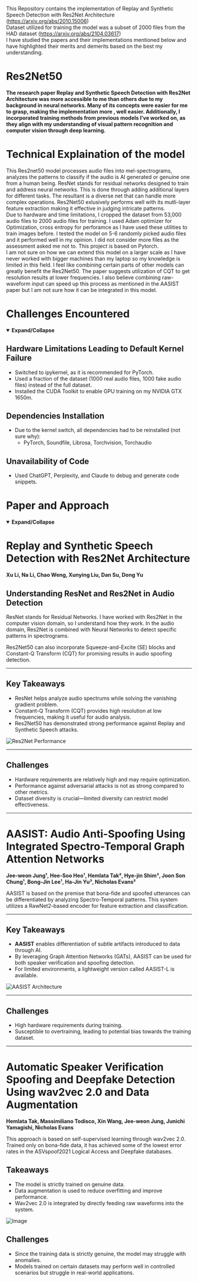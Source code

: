 This Repository contains the implementation of Replay and Synthetic Speech Detection with Res2Net Architecture (https://arxiv.org/abs/2010.15006)<br>
Dataset utilized for training the model was a subset of 2000 files from the HAD dataset (https://arxiv.org/abs/2104.03617)<br>
I have studied the papers and their implementations mentioned below and have highlighted their merits and demerits based on the best my understanding.<br>

# Res2Net50
**The research paper Replay and Synthetic Speech Detection with Res2Net Architecture was more accessible to me than others due to my background in neural networks. Many of its concepts were easier for me to grasp, making the implementation more , well easier. Additionally, I incorporated training methods from previous models I’ve worked on, as they align with my understanding of visual pattern recognition and computer vision through deep learning.** <br>
# Technical Explaination of the model
This Res2net50 model processes audio files into mel-spectrograms, analyzes the patterns to classify if the audio is AI generated or genuine one from a human being. ResNet stands for residual networks designed to train and address neural networks. This is done through adding additional layers for different tasks. The resultant is a diverse net that can handle more complex operations. Res2Net50 exlusively performs well with its mutli-layer feature extraction making it effective in judging intricate patterns.<br> 
Due to hardware and time limitations, I cropped the dataset from 53,000 audio files to 2000 audio files for training. I used Adam optimizer for Optimization, cross entropy for perforamce as I have used these utilities to train images before. I tested the model on 5-6 randomly picked audio files and it performed well in my opinion. I did not consider more files as the assessment asked me not to. This project is based on Pytorch.<br>
I am not sure on how we can extend this model on a larger scale as I have never worked with bigger machines than my laptop so my knowledge is limited in this field. I feel like combining certain parts of other models can greatly benefit the Res2Net50. The paper suggests utilization of CQT to get resolution results at lower frequencies. I also believe combining raw-waveform input can speed up this process as mentioned in the AASIST paper but I am not sure how it can be integrated in this model.

# Challenges Encountered  

<details open>
  <summary><strong>Expand/Collapse</strong></summary>

##  Hardware Limitations Leading to Default Kernel Failure  
- Switched to ipykernel, as it is recommended for PyTorch.  
- Used a fraction of the dataset (1000 real audio files, 1000 fake audio files) instead of the full dataset.  
- Installed the CUDA Toolkit to enable GPU training on my NVIDIA GTX 1650m.  

##  Dependencies Installation  
- Due to the kernel switch, all dependencies had to be reinstalled (not sure why):  
  - PyTorch, Soundfile, Librosa, Torchvision, Torchaudio  

##  Unavailability of Code  
- Used ChatGPT, Perplexity, and Claude to debug and generate code snippets.  

</details>

# Paper and Approach

<details open>
  <summary><strong>Expand/Collapse</strong></summary>

# Replay and Synthetic Speech Detection with Res2Net Architecture  

**Xu Li, Na Li, Chao Weng, Xunying Liu, Dan Su, Dong Yu**  

## Understanding ResNet and Res2Net in Audio Detection  

ResNet stands for Residual Networks. I have worked with Res2Net in the computer vision domain, so I understand how they work. In the audio domain, Res2Net is combined with Neural Networks to detect specific patterns in spectrograms.  

Res2Net50 can also incorporate Squeeze-and-Excite (SE) blocks and Constant-Q Transform (CQT) for promising results in audio spoofing detection.  

---

## Key Takeaways  

- ResNet helps analyze audio spectrums while solving the vanishing gradient problem.  
- Constant-Q Transform (CQT) provides high resolution at low frequencies, making it useful for audio analysis.  
- Res2Net50 has demonstrated strong performance against Replay and Synthetic Speech attacks.  

![Res2Net Performance](https://github.com/user-attachments/assets/0de214ac-69dc-435b-aeb6-fec2eb6209df)  

---

## Challenges  

- Hardware requirements are relatively high and may require optimization.  
- Performance against adversarial attacks is not as strong compared to other metrics.  
- Dataset diversity is crucial—limited diversity can restrict model effectiveness.  

---
# AASIST: Audio Anti-Spoofing Using Integrated Spectro-Temporal Graph Attention Networks  

**Jee-weon Jung¹, Hee-Soo Heo¹, Hemlata Tak², Hye-jin Shim³, Joon Son Chung¹, Bong-Jin Lee¹, Ha-Jin Yu³, Nicholas Evans²**  

AASIST is based on the premise that bona-fide and spoofed utterances can be differentiated by analyzing Spectro-Temporal patterns. This system utilizes a RawNet2-based encoder for feature extraction and classification.  

---

## Key Takeaways  

- **AASIST** enables differentiation of subtle artifacts introduced to data through AI.  
- By leveraging Graph Attention Networks (GATs), AASIST can be used for both speaker verification and spoofing detection.  
- For limited environments, a lightweight version called AASIST-L is available.  

![AASIST Architecture](https://github.com/user-attachments/assets/04ee309f-2dce-45d8-a443-9bff572b3a28)  

---

## Challenges  

- High hardware requirements during training.  
- Susceptible to overtraining, leading to potential bias towards the training dataset.  

---
# Automatic Speaker Verification Spoofing and Deepfake Detection Using wav2vec 2.0 and Data Augmentation  

**Hemlata Tak, Massimiliano Todisco, Xin Wang, Jee-weon Jung, Junichi Yamagishi, Nicholas Evans**  

This approach is based on self-supervised learning through wav2vec 2.0. Trained only on bona-fide data, it has achieved some of the lowest error rates in the ASVspoof2021 Logical Access and Deepfake databases.  

## Takeaways  

- The model is strictly trained on genuine data.  
- Data augmentation is used to reduce overfitting and improve performance.  
- Wav2vec 2.0 is integrated by directly feeding raw waveforms into the system.  

![Image](https://github.com/user-attachments/assets/53f0bb58-56ef-4058-9b97-ac8e1cd4b33a) 

## Challenges  

- Since the training data is strictly genuine, the model may struggle with anomalies.  
- Models trained on certain datasets may perform well in controlled scenarios but struggle in real-world applications.  
</details>
